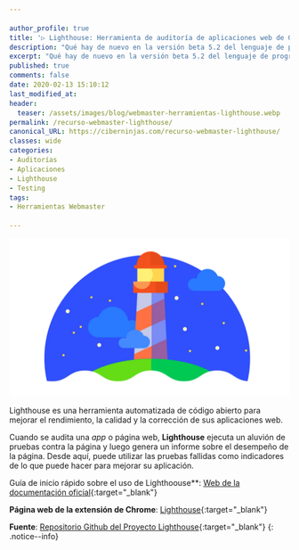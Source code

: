 ```yaml
---

author_profile: true
title: '▷ Lighthouse: Herramienta de auditoría de aplicaciones web de Google'
description: "Qué hay de nuevo en la versión beta 5.2 del lenguaje de programación Swift"
excerpt: "Qué hay de nuevo en la versión beta 5.2 del lenguaje de programación Swift"
published: true
comments: false
date: 2020-02-13 15:10:12
last_modified_at: 
header:
  teaser: /assets/images/blog/webmaster-herramientas-lighthouse.webp
permalink: /recurso-webmaster-lighthouse/
canonical_URL: https://ciberninjas.com/recurso-webmaster-lighthouse/
classes: wide
categories:
- Auditorías
- Aplicaciones
- Lighthouse
- Testing
tags:
- Herramientas Webmaster

---
```


![Lighthouse: Herramienta de auditoría de aplicaciones web de Google](/assets/images/blog/webmaster-herramientas-lighthouse.webp "Lighthouse: Herramienta de auditoría de aplicaciones web de Google")

Lighthouse es una herramienta automatizada de código abierto para mejorar el rendimiento, la calidad y la corrección de sus aplicaciones web.

Cuando se audita una _app_ o página web, **Lighthouse** ejecuta un aluvión de pruebas contra la página y luego genera un informe sobre el desempeño de la página. Desde aquí, puede utilizar las pruebas fallidas como indicadores de lo que puede hacer para mejorar su aplicación.

Guía de inicio rápido sobre el uso de Lighthoouse**: [Web de la documentación oficial](https://kutt.it/lighthouse){:target="_blank"}

**Página web de la extensión de Chrome**: [Lighthouse](https://kutt.it/lighthousegithub){:target="_blank"}

**Fuente**\: [Repositorio Github del Proyecto Lighthouse](https://kutt.it/lighthousedoc){:target="_blank"}
{: .notice--info}